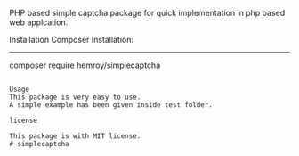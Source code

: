 PHP based simple captcha package for quick implementation in php based web applcation.

Installation
Composer Installation:
______________________________________
composer require hemroy/simplecaptcha
``````````````````````````````````````

Usage
This package is very easy to use.
A simple example has been given inside test folder.

license

This package is with MIT license.
# simplecaptcha
